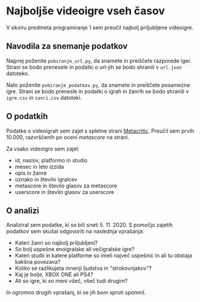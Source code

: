 # Najboljše videoigre vseh časov
V okviru predmeta programiranje 1 sem preučil najbolj priljubljene videoigre.

## Navodila za snemanje podatkov
Najprej poženite `pobiranje_url.py`, da snamete in preiščete razporede iger.
Strani se bodo prenesele in podatki o url-jih se bodo shranili v `url.json` datoteko.

Nato poženite `pobiranje_podatkov.py`, da snamete in preiščete posamezne igre.
Strani se bodo prenesle in podatki o igrah in žanrih se bodo shranili v `igre.csv` in `zanri.csv` datoteki.

## O podatkih
Podatke o videoigrah sem zajel s spletne strani [Metacritic](https://www.metacritic.com/browse/games/score/metascore/all/all/filtered?view=detailed).
Preučil sem prvih 10.000, razvrščenih po oceni *metascore* na strani.

Za vsako videoigro sem zajel:
- id, naslov, platformo in studio
- mesec in leto izzida
- opis in žanre
- oznako in število igralcev
- metascore in število glasov za metascore
- userscore in število glasov za userscore

## O analizi
Analiziral sem podatke, ki so bili sneti 5. 11. 2020.
S pomočjo zajetih podatkov sem skušal odgovoriti na naslednja vprašanja:
- Kateri žanri so najbolj priljubljeni?
- So bolj uspešne enoigralske ali večigralske igre?
- Kateri studii in katere platforme so imeli največ uspešnic in ali tu obstaja kakšna povezava?
- Koliko se razlikujeta mnenji ljudstva in "strokovnjakov"?
- Kaj je bolje, XBOX ONE ali PS4?
- Ali so igre, ki so meni všeč, všeč tudi drugim?

In ogromno drugih vprašanj, ki se jih bom sproti spomnil.
